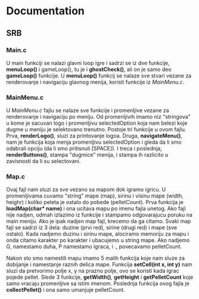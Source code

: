 <h1>
  Documentation
</h1>
<h2>
  SRB
</h2>
<h3>
  Main.c
</h3>
<p>
  U main funkciji se nalazi glavni loop igre i sadrzi se iz dve funkcije, <b>menuLoop()</b> i <str>gameLoop()</str>, tu je i <b>ghostCheck()</b>, ali on je samo deo <b>gameLoop()</b> funkcije. 
  U <b>menuLoop()</b> funkcij se nalaze sve stvari vezane za renderovanje i navigaciju glavnog menija, koristi funkcije iz <i>MainMenu.c</i>.
</p>
<h3>
  MainMenu.c
</h3>
<p>
  U <i>MainMenu.c</i> fajlu se nalaze sve funkcije i promenljive vezane za renderovanje i navigaciju po meniju. Od promenljivih imamo niz "stringova" u kome je sacuvan logo i promenljivu selectedOption koja nam belezi koje dugme u meniju je selektovano trenutno.
  Postoje tri funkcije u ovom fajlu. Prva, <b>renderLogo()</b>, sluzi za printovanje logoa. Druga, <b>navigateMenu()</b>, nam je funkcija koja menja promenljivu selectedOption i gleda da li smo odabrali opciju (da li smo pritisnuli [SPACE]).
  I treca i poslednja, <b>renderButtons()</b>, stampa "dugmice" menija, i stampa ih razlicito u zavisnosti da li su selectovani.
</p>
<h3>
  Map.c
</h3>
<p>
  Ovaj fajl nam sluzi za sve vezano sa mapom dok igramo igricu. U promenljivama cuvamo "string" mape (map), sirinu i visinu mape (width, heighr) i koliko peleta je ostalo do pobede (pelletCount).
  Prva funkcija je <b>loadMap(char* name)</b> i ona ucitava mapu po imenu fajla unetog. Ako fajl nije nadjen, odmah izlazimo iz funkcije i stampamo odgovarajucu poruku na main meniju. Ako je ipak nadjen map fajl,
  krecemo da ga citamo. Svaki map fajl se sadrzi iz 3 dela: duzine (prvi red), sirine (drugi red) i mape (sve ostalo). Kada nadjemo duzinu i sirinu mape, alociramo memoriju za mapu i onda citamo karakter po karakter i ubacujemo u string mape.
  Ako nadjemo G, namestamo duha, P namestamo igraca, i ., povecavamo pelletCount.
</p>
<p>
  Nakon sto smo namestili mapu imamo 5 malih funkcija koje nam sluze za dobijanje i namestanje raznih delica mape. Funkcija <b>setCell(int x, int y)</b> nam sluzi da pretvorimo polje x, y na prazno polje, ovo se koristi kada igrac pojede pellet.
  Slede 3 funkcije, <b>getWidth()</b>, <b>getHeight</b> i <b>getPelletCount</b> koje samo vracaju promenljive sa istim imenom. Poslednja funkcija ovog fajla je <b>collectPellet()</b> i ona samo umanjuje pelletCount.
</p>
